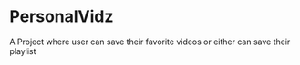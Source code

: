 # PersonalVidz
A Project where user can save their favorite videos or either can save their playlist
